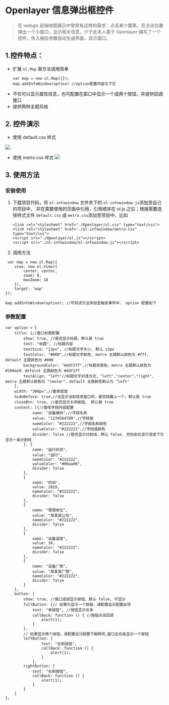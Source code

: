 # Openlayer 信息弹出框控件
> 在 webgis 前端地图展示中常常有这样的需求：点击某个要素，在点击位置弹出一个小窗口，显示相关信息，介于此本人基于 Openlayer 编写了一个控件，传入相应参数自动生成界面，显示窗口。
## 1.控件特点：

- 扩展 `ol.Map` 类方法调用简单
    ```
    var map = new ol.Map({});
    map.addInfoWindow(option) //option配置内容见下文
    ```
- 不仅可以显示属性信息，也可配置在窗口中显示一个或两个按钮，并提供回调接口
- 提供两种主题风格

## 2. 控件演示
- 使用 default.css 样式

![](http://ww1.sinaimg.cn/large/cca5a724ly1g0cwmiaps9g20gg0eq79m.gif)

- 使用 metro.css 样式
![](http://ww1.sinaimg.cn/large/cca5a724ly1g0cw7apkn1g20gg0eqn36.gif)
## 3. 使用方法
### 安装使用
1. 下载项目代码，将 `ol-infowindow` 文件夹下的 `ol-infowindow.js`添加至自己的项目中， 并在需要使用的页面中引用，引用顺序在 ol.js 之后；根据需要选择样式文件 `default.css` 或 `metro.css`添加至项目中，比如
    ```
    <link rel="stylesheet" href="./Openlayer/ol.css" type="text/css">
    <link rel="stylesheet" href="./ol-infowindow/metro.css" type="text/css">
    <script src="./Openlayer/ol.js"></script>
    <script src="./ol-infowindow/ol-infowindow.js"></script>
 
    ```
2. 调用方法

```
 var map = new ol.Map({
    view: new ol.View({
        center: center,
        zoom: 8,
        maxZoom: 18
    }),
    target: 'map'
});

map.addInfoWindow(option); //可将该方法添加至触发事件中， option 配置如下
```

### 参数配置
```
var option = {
    title: {//窗口标题配置
        show: true, //是否显示标题，默认是 true
        text: "标题", //标题内容
        textSize: "13px", //标题文字大小, 默认 13px
        textColor: "#000",//标题文字颜色, metro 主题默认颜色为 #fff，default 主题颜色为 #000
        backgroundColor: "#ddf1ff",//标题背景色，metro 主题默认颜色为 #108ee9，defalut 主题颜色为 #ddf1ff
        textAlign: "left"//标题文字对其方式，"left","center","right", metro 主题默认颜色为 "center"，default 主题颜色默认为 "left"
    },
    width: "300px",//窗体宽度
    hideBefore: true,//当显示当前信息窗口时，是否隐藏上一个，默认是 true
    closeBtn: true, //是否显示关闭按钮， 默认是 true
    content: [{//窗体字段内容配置
            name: "设备编码",//字段名称
            value: "1234564789",//字段值
            nameColor: "#222222",//字段名称颜色
            valueColor: "#222222",//字段值颜色
            divider: false //是否显示分割线，默认 false, 否则会在该行信息下方显示一条分割线
        }, {
            name: "运行状态",
            value: "运行",
            nameColor: "#222222",
            valueColor: "#00aa00",
            divider: false
        },
        {
            name: "时间",
            value: 2019,
            nameColor: "#222222",
            divider: false
        },
        {
            name: "管理单位",
            value: "某某某公司",
            nameColor: "#222222",
            divider: false
        },
        {
            name: "设备温度",
            value: 34,
            nameColor: "#222222",
            divider: false
        },
        {
            name: "设备厂商",
            value: "某某某厂商",
            nameColor: "#222222",
            divider: false
        }
    ],
    button: {
        show: true, //窗口底部显示按钮，默认 false, 不显示
        fullButton: {// 如果只显示一个按钮，请配置且只配置此项
            text: "单按钮", //按钮显示文本
            callBack: function () { //按钮点击回调
                alert(1);
            }
        },
        // 如果显示两个按钮，请配置且只配置下面两项,窗口左右各显示一个按钮
        leftButton: {
                text: "左侧按钮",
                callBack: function () {
                    alert(1);
                }
            },
        rightButton: {
            text: "右侧按钮",
            callBack: function () {
                alert(1);
            }
        }
    }
};
```
